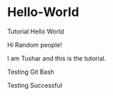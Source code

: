 # Hello-World
Tutorial Hello World

Hi Random people!

I am Tushar and this is the tutorial.

Testing Git Bash

Testing Successful
